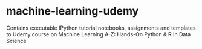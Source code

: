 # machine-learning-udemy
Contains executable IPython tutorial notebooks, assignments and templates to Udemy course on Machine Learning A-Z: Hands-On Python &amp; R In Data Science
